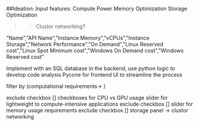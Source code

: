 ##Ideation:
Input features:
Compute Power
Memory Optimization
Storage Optimization
>>Clustor networking?

"Name","API Name","Instance Memory","vCPUs","Instance Storage","Network Performance","On Demand","Linux Reserved cost","Linux Spot Minimum cost","Windows On Demand cost","Windows Reserved cost"


Implement with an SQL database in the backend, use python logic to develop code analysis
Pycone for frontend UI to streamline the process

filter by (computational requirements-> )

exclude checkbox []
checkboxes for CPU vs GPU usage
slider for lightweight to compute-intensive applications
exclude checkbox []
slider for memory usage requirements
exclude checkbox []
storage panel
-> clustor networking

